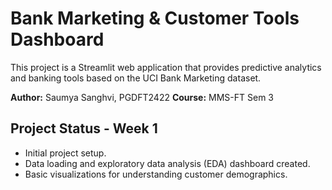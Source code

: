 # Bank Marketing & Customer Tools Dashboard

This project is a Streamlit web application that provides predictive analytics and banking tools based on the UCI Bank Marketing dataset.

**Author:** Saumya Sanghvi, PGDFT2422
**Course:** MMS-FT Sem 3
## Project Status - Week 1

- Initial project setup.
- Data loading and exploratory data analysis (EDA) dashboard created.
- Basic visualizations for understanding customer demographics.
